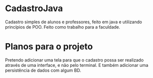 # CadastroJava
Cadastro simples de alunos e professores, feito em java e utilizando princípios de POO. Feito como trabalho para a faculdade.

# Planos para o projeto
Pretendo adicionar uma tela para que o cadastro possa ser realizado através de uma interface, e não pelo terminal. E também adicionar uma persistência de dados com algum BD.
